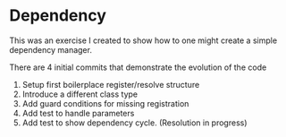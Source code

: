 # Dependency

This was an exercise I created to show how to one might create a simple dependency manager.   

There are 4 initial commits that demonstrate the evolution of the code

1. Setup first boilerplace register/resolve structure
2. Introduce a different class type
3. Add guard conditions for missing registration
4. Add test to handle parameters
5. Add test to show dependency cycle.  (Resolution in progress)



